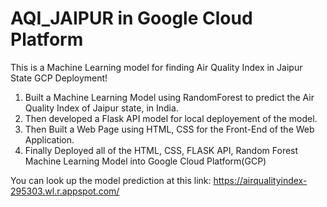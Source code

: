 # AQI_JAIPUR in Google Cloud Platform
This is a Machine Learning model for finding Air Quality Index in Jaipur State GCP Deployment!

1. Built a Machine Learning Model using RandomForest to predict the Air Quality Index of Jaipur state, in India.
2. Then developed a Flask API model for local deployement of the model.
3. Then Built a Web Page using HTML, CSS for the Front-End of the Web Application.
4. Finally Deployed all of the HTML, CSS, FLASK API, Random Forest Machine Learning Model into Google Cloud Platform(GCP)

You can look up the model prediction at this link:
https://airqualityindex-295303.wl.r.appspot.com/
